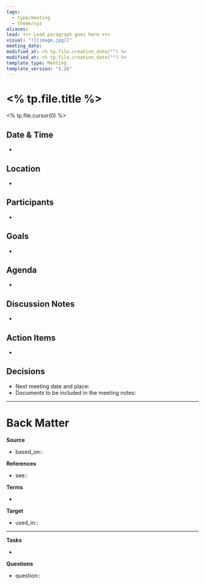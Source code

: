 ```yaml
---
tags:
  - type/meeting
  - theme/xyz
aliases: 
lead: +++ Lead paragraph goes here +++
visual: "![[image.jpg]]"
meeting_date: 
modified_at: <% tp.file.creation_date("") %>
modified_at: <% tp.file.creation_date("") %>
template_type: Meeting
template_version: "1.26"
---
```


# <% tp.file.title %>

<!-- Main content of my thoughts really -->
<% tp.file.cursor(0) %>

## Date & Time
<!-- With starting and ending times -->
- 

## Location
<!-- Physical location or links to online meeting (Zoom, MS Teams, Miro etc.) -->
- 

## Participants
<!-- List of meeting participants using linked names -->
- 

## Goals
<!-- What we want to achieve in this meeting -->
- 

## Agenda 
<!-- What, who & duration planned in advance -->
- 

## Discussion Notes
<!-- Cover discussion topics -->
- 

## Action Items
<!-- Add tasks, task owners and due dates -->
- 

## Decisions
<!-- Record of decisions you make in this meeting -->
- Next meeting date and place: 
- Documents to be included in the meeting notes:



---
# Back Matter

**Source**
<!-- Always keep a link to the source- --> 
- based_on::

**References**
<!-- Links to pages not referenced in the content. see: [[related note]] because <reason> -->
- see:: 

**Terms**
<!-- Links to definition pages. -->
- 

**Target**
<!-- Link to project note or externaly published content. -->
- used_in::

---
**Tasks**
<!-- What remains to be done with this note? --> 
- 

**Questions**
<!-- What remains for you to consider? --> 
- question::
